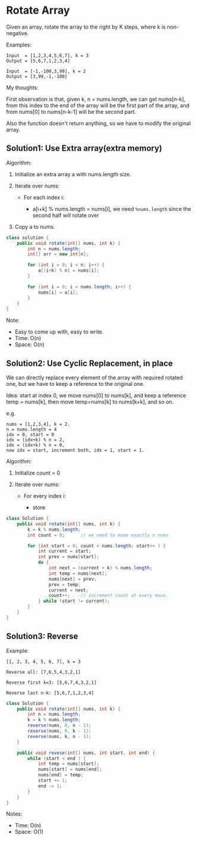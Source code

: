 # Rotate Array

Given an array, rotate the array to the right by K steps, where k is non-negative.

Examples:

```
Input  = [1,2,3,4,5,6,7], k = 3
Output = [5,6,7,1,2,3,4]

Input  = [-1,-100,3,99], k = 2
Output = [3,99,-1,-100]
```

My thoughts: 

First observation is that, given k, n = nums.length, we can get nums[n-k], from this index to the end of the array will be the first part of the array, and from nums[0] to nums[n-k-1] will be the second part.

Also the function doesn't return anything, so we have to modify the original array.

## Solution1: Use Extra array(extra memory)

Algorithm:

1. Initialize an extra array a with nums.length size.
2. Iterate over nums:

    + For each index i:

        + a[i+k] % nums.length = nums[i], we need `%nums.length` since the second half will rotate over
3. Copy a to nums.

```java
class solution {
    public void rotate(int[] nums, int k) {
        int n = nums.length;
        int[] arr = new int[n];

        for (int i = 0; i < n; i++) {
            a[(i+k) % n] = nums[i];
        }

        for (int i = 0; i < nums.length; i++) {
            nums[i] = a[i];
        }
    }
}
```

Note: 

+ Easy to come up with, easy to write.
+ Time: O(n)
+ Space: O(n)


## Solution2: Use Cyclic Replacement, in place

We can directly replace every element of the array with required rotated one, but we have to keep a reference to the original one.

Idea: start at index 0, we move nums[0] to nums[k], and keep a reference temp = nums[k], then move temp=nums[k] to nums[k+k], and so on.

e.g.

```
nums = [1,2,3,4], k = 2.
n = nums.length = 4
idx = 0, start = 0
idx = (idx+k) % n = 2,
idx = (idx+k) % n = 0,
now idx = start, increment both, idx = 1, start = 1.
```
Algorithm:

1. Initialize count = 0
2. Iterate over nums:

    + For every index i:

        + store 


```java
class Solution {
    public void rotate(int[] nums, int k) {
        k = k % nums.length;
        int count = 0;      // we need to move exactly n nums

        for (int start = 0; count < nums.length; start++ ) {
            int current = start;
            int prev = nums[start]; 
            do {
                int next = (current + k) % nums.length;
                int temp = nums[next];
                nums[next] = prev;
                prev = temp;
                current = next;
                count++;    // increment count at every move.
            } while (start != current);
        }
    }
}
```

## Solution3: Reverse

Example:

```
[1, 2, 3, 4, 5, 6, 7], k = 3

Reverse all: [7,6,5,4,3,2,1]

Reverse first k=3: [5,6,7,4,3,2,1]

Reverse last n-k: [5,6,7,1,2,3,4]
```

```java
class Solution {
    public void rotate(int[] nums, int k) {
        int n = nums.length;
        k = k % nums.length;
        reverse(nums, 0, n - 1);
        reverse(nums, 0, k - 1);
        reverse(nums, k, n - 1);
    }

    public void revese(int[] nums, int start, int end) {
        while (start < end ) {
            int temp = nums[start];
            nums[start] = nums[end];
            nums[end] = temp;
            start += 1;
            end -= 1;
        }
    }
}
```

Notes:

+ Time: O(n)
+ Space: O(1)